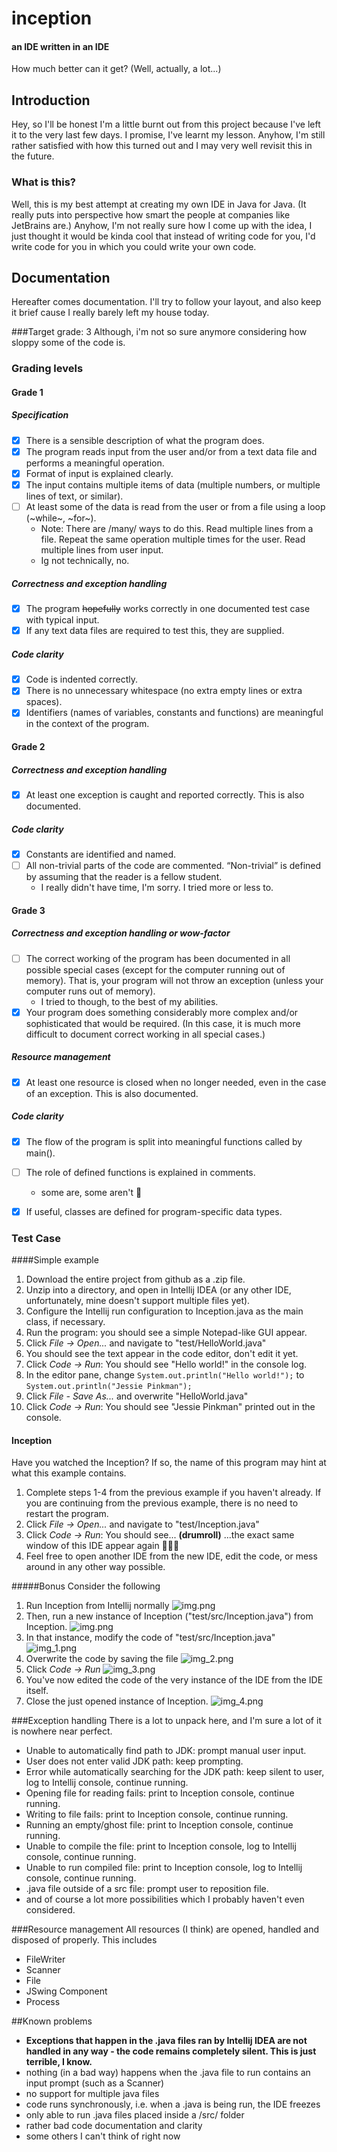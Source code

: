 # inception 
#### an IDE written in an IDE

How much better can it get? (Well, actually, a lot...)


## Introduction
Hey, so I'll be honest I'm a little burnt out from this project because I've left it
to the very last few days. I promise, I've learnt my lesson. Anyhow, I'm still rather satisfied with how this turned out and I may very well
revisit this in the future. 

### What is this?
Well, this is my best attempt at creating my own IDE in Java for Java. (It really puts into perspective how 
smart the people at companies like JetBrains are.) Anyhow, I'm not really sure how
I come up with the idea, I just thought it would be kinda cool that instead of
writing code for you, I'd write code for you in which you could write your own code.

## Documentation
Hereafter comes documentation. I'll try to follow your layout, and also keep it brief
cause I really barely left my house today.

###Target grade: 3
Although, i'm not so sure anymore considering how sloppy some of the code is.


### Grading levels
#### Grade 1
##### Specification
- [x] There is a sensible description of what the program does.
- [x] The program reads input from the user and/or from a text data file and performs a meaningful operation.
- [x] Format of input is explained clearly.
- [x] The input contains multiple items of data (multiple numbers, or
  multiple lines of text, or similar).
- [ ] At least some of the data is read from the user or from a file
  using a loop (~while~, ~for~).
    - Note: There are /many/ ways to do this. Read multiple lines
      from a file. Repeat the same operation multiple times for the
      user. Read multiple lines from user input.
    - Ig not technically, no. 
##### Correctness and exception handling
- [x] The program ~~hopefully~~ works correctly in one documented test case with typical input. 
- [x] If any text data files are required to test this, they are supplied.

##### Code clarity
- [x] Code is indented correctly.
- [x] There is no unnecessary whitespace (no extra empty lines or extra spaces).
- [x] Identifiers (names of variables, constants and functions) are meaningful in the context of the program.

#### Grade 2
##### Correctness and exception handling
- [x] At least one exception is caught and reported correctly. This is also documented.

##### Code clarity
- [x] Constants are identified and named.
- [ ] All non-trivial parts of the code are commented. “Non-trivial” is defined by assuming that the reader is a fellow student.
    - I really didn't have time, I'm sorry. I tried more or less to.

#### Grade 3
##### Correctness and exception handling or wow-factor
- [ ] The correct working of the program has been documented in all possible special cases (except for the computer running out of memory). That is, your program will not throw an exception (unless your computer runs out of memory).
  - I tried to though, to the best of my abilities.
- [x] Your program does something considerably more complex and/or sophisticated that would be required. (In this case, it is much more difficult to document correct working in all special cases.)

##### Resource management
- [x] At least one resource is closed when no longer needed, even in the case of an exception. This is also documented.

##### Code clarity
- [x] The flow of the program is split into meaningful functions called by main().
- [ ] The role of defined functions is explained in comments.
  - some are, some aren't 😬
- [x] If useful, classes are defined for program-specific data types.


### Test Case
####Simple example
1. Download the entire project from github as a .zip file.
2. Unzip into a directory, and open in Intellij IDEA (or any other IDE, unfortunately, mine doesn't support multiple files yet).
3. Configure the Intellij run configuration to Inception.java as the main class, if necessary.
4. Run the program: you should see a simple Notepad-like GUI appear.
5. Click *File -> Open...* and navigate to "test/HelloWorld.java"
6. You should see the text appear in the code editor, don't edit it yet.
7. Click *Code -> Run*: You should see "Hello world!" in the console log.
8. In the editor pane, change `System.out.println("Hello world!");` to `System.out.println("Jessie Pinkman");`
9. Click *File - Save As...* and overwrite "HelloWorld.java" 
10. Click *Code -> Run*: You should see "Jessie Pinkman" printed out in the console.

#### Inception
Have you watched the Inception? If so, the name of this program may hint at what this example contains.
1. Complete steps 1-4 from the previous example if you haven't already. If you are continuing from the previous example, there is no need to restart the program.
2. Click *File -> Open...* and navigate to "test/Inception.java"
3. Click *Code -> Run*: You should see... **(drumroll)** ...the exact same window of this IDE appear again 🤯🤯🤯
4. Feel free to open another IDE from the new IDE, edit the code, or mess around in any other way possible.

#####Bonus
Consider the following
1. Run Inception from Intellij normally
![img.png](img/1.png)
2. Then, run a new instance of Inception ("test/src/Inception.java") from Inception.
![img.png](img/2.png)
3. In that instance, modify the code of "test/src/Inception.java" 
![img_1.png](img/3.png)
4. Overwrite the code by saving the file
![img_2.png](img/4.png)
5. Click *Code -> Run*
![img_3.png](img/5.png)
6. You've now edited the code of the very instance of the IDE from the IDE itself.
7. Close the just opened instance of Inception.
![img_4.png](img/6.png)

###Exception handling
There is a lot to unpack here, and I'm sure a lot of it is nowhere near perfect.
- Unable to automatically find path to JDK: prompt manual user input.
- User does not enter valid JDK path: keep prompting.
- Error while automatically searching for the JDK path: keep silent to user, log to Intellij console, continue running.
- Opening file for reading fails: print to Inception console, continue running.
- Writing to file fails: print to Inception console, continue running.
- Running an empty/ghost file: print to Inception console, continue running.
- Unable to compile the file: print to Inception console, log to Intellij console, continue running.
- Unable to run compiled file: print to Inception console, log to Intellij console, continue running.
- .java file outside of a src file: prompt user to reposition file. 
- and of course a lot more possibilities which I probably haven't even considered.

###Resource management
All resources (I think) are opened, handled and disposed of properly. This includes
- FileWriter
- Scanner
- File
- JSwing Component
- Process

##Known problems
- **Exceptions that happen in the .java files ran by Intellij IDEA are not handled in any way - the code remains completely silent. This is just terrible, I know.** 
- nothing (in a bad way) happens when the .java file to run contains an input prompt (such as a Scanner)
- no support for multiple java files
- code runs synchronously, i.e. when a .java is being run, the IDE freezes
- only able to run .java files placed inside a /src/ folder
- rather bad code documentation and clarity
- some others I can't think of right now





    


